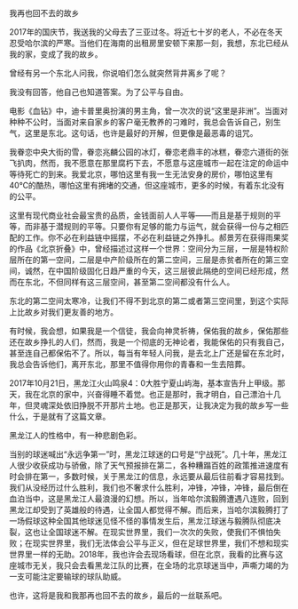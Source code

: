 我再也回不去的故乡



2017年的国庆节，我送我的父母去了三亚过冬。将近七十岁的老人，不必在冬天忍受哈尔滨的严寒。当他们在海南的出租房里安顿下来那一刻，我想，东北已经从我的家，变成了我的故乡。

曾经有另一个东北人问我，你说咱们怎么就突然背井离乡了呢？



我没有回答，他自己也知道答案。为了公平与自由。



电影《血钻》中，迪卡普里奥扮演的男主角，曾一次次的说“这里是非洲”。当面对种种不公时，当面对来自家乡的客户毫无教养的刁难时，我总会告诉自己，别生气，这里是东北。这句话，也许是最好的开解，但更像是最恶毒的诅咒。



我眷恋中央大街的雪，眷恋兆麟公园的冰灯，眷恋老鼎丰的冰糕，眷恋六道街的张飞扒肉，然而，我不愿意在那里腐朽下去，不愿意与这座城市一起在注定的命运中等待死亡的到来。我爱北京，哪怕这里有我一生无法安身的房价，哪怕这里有40℃的酷热，哪怕这里有拥堵的交通，但这座城市，更多的时候，有着东北没有的公平。



这里有现代商业社会最宝贵的品质，金钱面前人人平等——而且是基于规则的平等，而非基于潜规则的平等。只要你有足够的能力与运气，就会获得一份与之相匹配的工作。你不必在利益链中摇摆，不必在利益链之外挣扎。郝景芳在获得雨果奖的作品《北京折叠》中，曾经描述过这样一个世界：空间分为三层，一层是特权阶层所在的第一空间，二层是中产阶级所在的第二空间，三层是赤贫者所在的第三空间，诚然，在中国阶级固化日趋严重的今天，这三层彼此隔绝的空间已经形成，然而在东北，不但同样有这三层空间，甚至第二空间都没有什么人。



东北的第二空间太寒冷，让我们不得不到北京的第二或者第三空间里，到这个实际上比故乡对我们更友善的地方。



有时候，我会想，如果我是一个信徒，我会向神灵祈祷，保佑我的故乡，保佑那些还在故乡挣扎的人们，然而，我是一个彻底的无神论者，我能保佑的只有我自己，甚至连自己都保佑不了。所以，每当有年轻人问我，是去北上广还是留在东北时，我总会告诉他们，离开东北，那里不值得你用你的青春和一生去陪葬。







2017年10月21日，黑龙江火山鸣泉4：0大胜宁夏山屿海，基本宣告升上甲级。那天，我在北京的家中，兴奋得睡不着觉。也正是那时，我才明白，自己漂泊十几年，但灵魂深处依旧挣脱不开那片土地。也正是那天，让我决定为我的故乡写一些什么，于是就有了这篇文章。



黑龙江人的性格中，有一种悲剧色彩。



当别的球迷喊出“永远争第一”时，黑龙江球迷的口号是“宁战死”。几十年，黑龙江人很少收获成功与骄傲，除了天气预报排在第二，各种糟蹋百姓的政策推进速度有时会排在第一，多数时候，关于黑龙江的信息，永远要从最后往前看才容易找到。我们从没经历过什么胜利，我们也不奢求什么胜利，冲锋，冲锋，冲锋，最后倒在血泊当中，这是黑龙江人最浪漫的幻想。所以，当年哈尔滨毅腾遭遇八连败，回到黑龙江却受到了英雄般的待遇，让全国人都觉得不解。而后来，当哈尔滨毅腾打了一场假球这种全国其他球迷见怪不怪的事情发生后，黑龙江球迷与毅腾队彻底决裂，这也让全国球迷不解。在现实世界里，我们一次次的失败，使我们不惧怕失败；在现实世界里，我们无法体会公平与正义，但在足球世界里，我们不想和现实世界里一样的无助。2018年，我也许会去现场看球，但在北京，我看的比赛与这座城市无关，我只会去看黑龙江队的比赛，在全场的北京球迷当中，声嘶力竭的为一支可能注定要输球的球队助威。



也许，这将是我和我那再也回不去的故乡，最后的一丝联系吧。